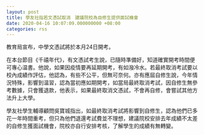 ```yaml
---
layout: post
title: 學友社指若文憑試取消　建議院校為自修生提供面試機會
date: 2020-04-16 10:07:09.000000000 +08:00
categories: rss
---
```


教育局宣布，中學文憑試將於本月24日開考。

在本台節目《千禧年代》，有文憑試考生說，已隨時準備好，知道確實開考時間便可專心温書。他說，如果因疫情要再延期開考，有如潑冷水。若最終取消考試要以校內成績作評估，他認為，有些不公平，但無可奈何。亦有應屆自修生說，今年情況特殊，影響到温習，認為當初應如期開考，如當局最終取消考試，因自修生無參考數據，只會獲退款，他表示，如果最終取消文憑試，不會再自修，會嘗試其他方法升上大學。

學友社學生輔導顧問吳寶城指出，如最終取消考試將影響到自修生，認為他們已多花一年時間重考，但只為他們退還考試費並不理想，建議院校安排去年成績不太差的自修生獲面試機會，院校亦自行安排考核，了解學生的成績有無轉變。
